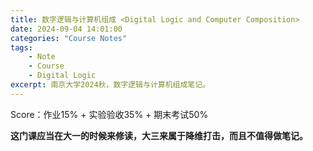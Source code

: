 ```yaml
---
title: 数字逻辑与计算机组成 <Digital Logic and Computer Composition>
date: 2024-09-04 14:01:00
categories: "Course Notes"
tags:
    - Note
    - Course
    - Digital Logic
excerpt: 南京大学2024秋，数字逻辑与计算机组成笔记。
---
```


Score：作业15% + 实验验收35% + 期末考试50%

**这门课应当在大一的时候来修读，大三来属于降维打击，而且不值得做笔记。**